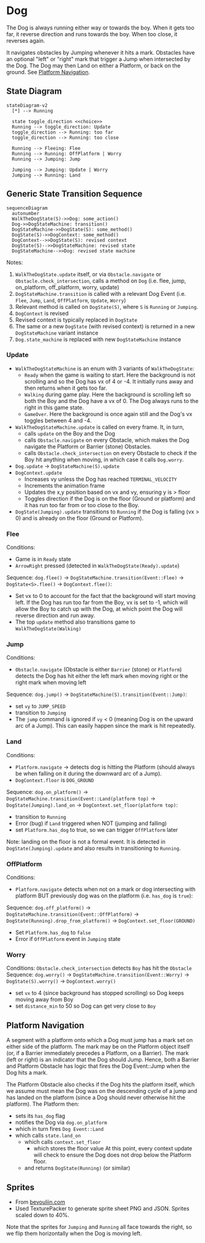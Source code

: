 # Dog

The Dog is always running either way or towards the boy. When it gets too far, it reverse direction and runs towards the boy. When too close, it reverses again.

It navigates obstacles by Jumping whenever it hits a mark. Obstacles have an optional "left" or "right" mark that trigger a Jump when intersected by the Dog. The Dog may then Land on either a Platform, or back on the ground. See [Platform Navigation](#platform-navigation).

## State Diagram

```mermaid
stateDiagram-v2
  [*] --> Running

  state toggle_direction <<choice>>
  Running --> toggle_direction: Update
  toggle_direction --> Running: too far
  toggle_direction --> Running: too close

  Running --> Fleeing: Flee
  Running --> Running: OffPlatform | Worry
  Running --> Jumping: Jump

  Jumping --> Jumping: Update | Worry
  Jumping --> Running: Land

```

## Generic State Transition Sequence

```mermaid
sequenceDiagram
  autonumber
  WalkTheDogState(S)->>Dog: some_action()
  Dog->>DogStateMachine: transition()
  DogStateMachine->>DogState(S): some_method()
  DogState(S)->>DogContext: some_method()
  DogContext-->>DogState(S): revised context
  DogState(S)-->>DogStateMachine: revised state
  DogStateMachine-->>Dog: revised state machine
```

Notes:

1. `WalkTheDogState.update` itself, or via `Obstacle.navigate` or `Obstacle.check_intersection`, calls a method on `Dog` (i.e. flee, jump, on_platform, off_platform, worry, update)
2. `DogStateMachine.transition` is called with a relevant Dog Event (i.e. `Flee`, `Jump`, `Land`, `OffPlatform`, `Update`, `Worry`)
3. Relevant method is called on `DogState(S)`, where `S` is `Running` or `Jumping`.
4. `DogContext` is revised
5. Revised context is typically replaced in `DogState`
6. The same or a new `DogState` (with revised context) is returned in a new `DogStateMachine` variant instance
7. `Dog.state_machine` is replaced with new `DogStateMachine` instance

### Update

- `WalkTheDogStateMachine` is an enum with 3 variants of `WalkTheDogState`:
  - `Ready` when the game is waiting to start. Here the background is not scrolling and so the Dog has vx of 4 or -4. It initially runs away and then returns when it gets too far.
  - `Walking` during game play. Here the background is scrolling left so both the Boy and the Dog have a vx of 0. The Dog always runs to the right in this game state.
  - `GameOver`. Here the background is once again still and the Dog's vx toggles between 4 and -4.
- `WalkTheDogStateMachine.update` is called on every frame. It, in turn,
  - calls `update` on the Boy and the Dog
  - calls `Obstacle.navigate` on every Obstacle, which makes the Dog navigate the Platform or Barrier (stone) Obstacles.
  - calls `Obstacle.check_intersection` on every Obstacle to check if the Boy hit anything when moving, in which case it calls `Dog.worry`.
- `Dog.update` -> `DogStateMachine(S).update`
- `DogContext.update`
  - Increases vy unless the Dog has reached `TERMINAL_VELOCITY`
  - Increments the animation frame
  - Updates the x,y position based on vx and vy, ensuring y is > floor
  - Toggles direction if the Dog is on the floor (Ground or platform) and it has run too far from or too close to the Boy.
- `DogState(Jumping).update` transitions to `Running` if the Dog is falling (vx > 0) and is already on the floor (Ground or Platform).

### Flee

Conditions:

- Game is in `Ready` state
- `ArrowRight` pressed (detected in `WalkTheDogState(Ready).update`)

Sequence: `dog.flee()` -> `DogStateMachine.transition(Event::Flee)` -> `DogState<S>.flee()` -> `DogContext.flee()`:

- Set vx to 0 to account for the fact that the background will start moving left. If the Dog has run too far from the Boy, vx is set to -1, which will allow the Boy to catch up with the Dog, at which point the Dog will reverse direction and run away.
- The top `update` method also transitions game to `WalkTheDogState(Walking)`

### Jump

Conditions:

- `Obstacle.navigate` (Obstacle is either `Barrier` (stone) or `Platform`) detects the Dog has hit either the left mark when moving right or the right mark when moving left

Sequence: `dog.jump()` -> `DogStateMachine(S).transition(Event::Jump)`:

- set `vy` to `JUMP_SPEED`
- transition to `Jumping`
- The `jump` command is ignored if `vy` < 0 (meaning Dog is on the upward arc of a Jump). This can easily happen since the mark is hit repeatedly.

### Land

Conditions:

- `Platform.navigate` -> detects dog is hitting the Platform (should always be when falling on it during the downward arc of a Jump).
- `DogContext.floor` is `DOG_GROUND`

Sequence: `dog.on_platform()` -> `DogStateMachine.transition(Event::Land(platform top)` -> `DogState(Jumping).land_on` -> `DogContext.set_floor(platform top)`:

- transition to `Running`
- Error (bug) if `Land` triggered when NOT (jumping and falling)
- set `Platform.has_dog` to true, so we can trigger `OffPlatform` later

Note: landing on the floor is not a formal event. It is detected in `DogState(Jumping).update` and also results in transitioning to `Running`.

### OffPlatform

Conditions:

- `Platform.navigate` detects when not on a mark or dog intersecting with platform BUT previously dog was on the platform (i.e. `has_dog` is `true`):

Sequence: `dog.off_platform()` -> `DogStateMachine.transition(Event::OffPlatform)` -> `DogState(Running).drop_from_platform()` -> `DogContext.set_floor(GROUND)`

- Set `Platform.has_dog` to `false`
- Error if `OffPlatform` event in `Jumping` state

### Worry

Conditions: `Obstacle.check_intersection` detects `Boy` has hit the `Obstacle`
Sequence: `dog.worry()` -> `DogStateMachine.transition(Event::Worry)` -> `DogState(S).worry()` -> `DogContext.worry()`

- set `vx` to 4 (since background has stopped scrolling) so Dog keeps moving away from Boy
- set `distance_min` to 50 so Dog can get very close to `Boy`

## Platform Navigation

A segment with a platform onto which a Dog must jump has a mark set on either side of the platform. The mark may be on the Platform object itself (or, if a Barrier immediately precedes a Platform, on a Barrier). The mark (left or right) is an indicator that the Dog should Jump. Hence, both a Barrier and Platform Obstacle has logic that fires the Dog Event::Jump when the Dog hits a mark.

The Platform Obstacle also checks if the Dog hits the platform itself, which we assume must mean the Dog was on the descending cycle of a jump and has landed on the platform (since a Dog should never otherwise hit the platform). The Platform then:

- sets its `has_dog` flag
- notifies the Dog via `dog.on_platform`
- which in turn fires `Dog Event::Land`
- which calls `state.land_on`
  - which calls `context.set_floor`
    - which stores the floor value
      At this point, every context update will check to ensure the Dog does not drop below the Platform floor.
  - and returns `DogState(Running)` (or similar)

## Sprites

- From [bevouliin.com](https://bevouliin.com/dog-game-character-sprites/)
- Used TexturePacker to generate sprite sheet PNG and JSON. Sprites scaled down to 40%.

Note that the sprites for `Jumping` and `Running` all face towards the right, so we flip them horizontally when the Dog is moving left.
